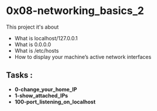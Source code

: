 # 0x08-networking_basics_2

This project it's about

- What is localhost/127.0.0.1
- What is 0.0.0.0
- What is /etc/hosts
- How to display your machine’s active network interfaces

## Tasks :

- **0-change_your_home_IP**
- **1-show_attached_IPs**
- **100-port_listening_on_localhost**
